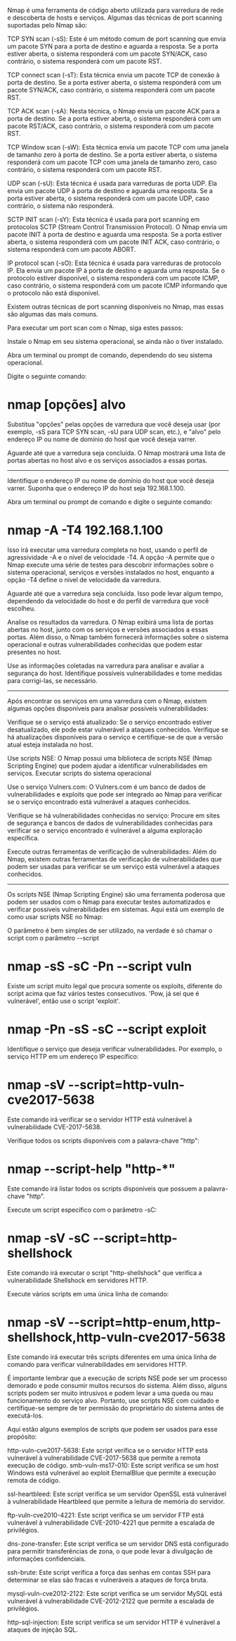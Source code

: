 Nmap é uma ferramenta de código aberto utilizada para varredura de rede e descoberta de hosts e serviços. Algumas das técnicas de port scanning suportadas pelo Nmap são:

TCP SYN scan (-sS): Este é um método comum de port scanning que envia um pacote SYN para a porta de destino e aguarda a resposta. Se a porta estiver aberta, o sistema responderá com um pacote SYN/ACK, caso contrário, o sistema responderá com um pacote RST.

TCP connect scan (-sT): Esta técnica envia um pacote TCP de conexão à porta de destino. Se a porta estiver aberta, o sistema responderá com um pacote SYN/ACK, caso contrário, o sistema responderá com um pacote RST.

TCP ACK scan (-sA): Nesta técnica, o Nmap envia um pacote ACK para a porta de destino. Se a porta estiver aberta, o sistema responderá com um pacote RST/ACK, caso contrário, o sistema responderá com um pacote RST.

TCP Window scan (-sW): Esta técnica envia um pacote TCP com uma janela de tamanho zero à porta de destino. Se a porta estiver aberta, o sistema responderá com um pacote TCP com uma janela de tamanho zero, caso contrário, o sistema responderá com um pacote RST.

UDP scan (-sU): Esta técnica é usada para varreduras de porta UDP. Ela envia um pacote UDP à porta de destino e aguarda uma resposta. Se a porta estiver aberta, o sistema responderá com um pacote UDP, caso contrário, o sistema não responderá.

SCTP INIT scan (-sY): Esta técnica é usada para port scanning em protocolos SCTP (Stream Control Transmission Protocol). O Nmap envia um pacote INIT à porta de destino e aguarda uma resposta. Se a porta estiver aberta, o sistema responderá com um pacote INIT ACK, caso contrário, o sistema responderá com um pacote ABORT.

IP protocol scan (-sO): Esta técnica é usada para varreduras de protocolo IP. Ela envia um pacote IP à porta de destino e aguarda uma resposta. Se o protocolo estiver disponível, o sistema responderá com um pacote ICMP, caso contrário, o sistema responderá com um pacote ICMP informando que o protocolo não está disponível.

Existem outras técnicas de port scanning disponíveis no Nmap, mas essas são algumas das mais comuns.

Para executar um port scan com o Nmap, siga estes passos:

Instale o Nmap em seu sistema operacional, se ainda não o tiver instalado.

Abra um terminal ou prompt de comando, dependendo do seu sistema operacional.

Digite o seguinte comando:

 # nmap [opções] alvo

Substitua "opções" pelas opções de varredura que você deseja usar (por exemplo, -sS para TCP SYN scan, -sU para UDP scan, etc.), e "alvo" pelo endereço IP ou nome de domínio do host que você deseja varrer.

Aguarde até que a varredura seja concluída. O Nmap mostrará uma lista de portas abertas no host alvo e os serviços associados a essas portas.

---------------------------------------------------------------------------------------------------------------------------------------------------------------------

Identifique o endereço IP ou nome de domínio do host que você deseja varrer. Suponha que o endereço IP do host seja 192.168.1.100.

Abra um terminal ou prompt de comando e digite o seguinte comando:

 # nmap -A -T4 192.168.1.100

Isso irá executar uma varredura completa no host, usando o perfil de agressividade -A e o nível de velocidade -T4. A opção -A permite que o Nmap execute uma série de testes para descobrir informações sobre o sistema operacional, serviços e versões instalados no host, enquanto a opção -T4 define o nível de velocidade da varredura.

Aguarde até que a varredura seja concluída. Isso pode levar algum tempo, dependendo da velocidade do host e do perfil de varredura que você escolheu.

Analise os resultados da varredura. O Nmap exibirá uma lista de portas abertas no host, junto com os serviços e versões associados a essas portas. Além disso, o Nmap também fornecerá informações sobre o sistema operacional e outras vulnerabilidades conhecidas que podem estar presentes no host.

Use as informações coletadas na varredura para analisar e avaliar a segurança do host. Identifique possíveis vulnerabilidades e tome medidas para corrigi-las, se necessário.

---------------------------------------------------------------------------------------------------------------------------------------------------------------------

Após encontrar os serviços em uma varredura com o Nmap, existem algumas opções disponíveis para analisar possíveis vulnerabilidades:

Verifique se o serviço está atualizado: Se o serviço encontrado estiver desatualizado, ele pode estar vulnerável a ataques conhecidos. Verifique se há atualizações disponíveis para o serviço e certifique-se de que a versão atual esteja instalada no host.

Use scripts NSE: O Nmap possui uma biblioteca de scripts NSE (Nmap Scripting Engine) que podem ajudar a identificar vulnerabilidades em serviços. Executar scripts do sistema operacional

Use o serviço Vulners.com: O Vulners.com é um banco de dados de vulnerabilidades e exploits que pode ser integrado ao Nmap para verificar se o serviço encontrado está vulnerável a ataques conhecidos.

Verifique se há vulnerabilidades conhecidas no serviço: Procure em sites de segurança e bancos de dados de vulnerabilidades conhecidas para verificar se o serviço encontrado é vulnerável a alguma exploração específica.

Execute outras ferramentas de verificação de vulnerabilidades: Além do Nmap, existem outras ferramentas de verificação de vulnerabilidades que podem ser usadas para verificar se um serviço está vulnerável a ataques conhecidos.

---------------------------------------------------------------------------------------------------------------------------------------------------------------------

Os scripts NSE (Nmap Scripting Engine) são uma ferramenta poderosa que podem ser usados com o Nmap para executar testes automatizados e verificar possíveis vulnerabilidades em sistemas. Aqui está um exemplo de como usar scripts NSE no Nmap:

O parâmetro é bem simples de ser utilizado, na verdade é só chamar o script com o parâmetro --script

 # nmap -sS -sC -Pn --script vuln <IP do alvo>  
 
Existe um script muito legal que procura somente os exploits, diferente do script acima que faz vários testes consecutivos. 'Pow, já sei que é vulnerável', então use o script 'exploit'.
 
  # nmap -Pn -sS -sC --script exploit <IP do alvo>

Identifique o serviço que deseja verificar vulnerabilidades. Por exemplo, o serviço HTTP em um endereço IP específico:

  # nmap -sV --script=http-vuln-cve2017-5638 <IP do alvo>

Este comando irá verificar se o servidor HTTP está vulnerável à vulnerabilidade CVE-2017-5638.

Verifique todos os scripts disponíveis com a palavra-chave "http":

  # nmap --script-help "http-*"

Este comando irá listar todos os scripts disponíveis que possuem a palavra-chave "http".

Execute um script específico com o parâmetro -sC:

 # nmap -sV -sC --script=http-shellshock <IP do alvo>

Este comando irá executar o script "http-shellshock" que verifica a vulnerabilidade Shellshock em servidores HTTP.

Execute vários scripts em uma única linha de comando:

 # nmap -sV --script=http-enum,http-shellshock,http-vuln-cve2017-5638 <IP do alvo>

Este comando irá executar três scripts diferentes em uma única linha de comando para verificar vulnerabilidades em servidores HTTP.

É importante lembrar que a execução de scripts NSE pode ser um processo demorado e pode consumir muitos recursos do sistema. Além disso, alguns scripts podem ser muito intrusivos e podem levar a uma queda ou mau funcionamento do serviço alvo. Portanto, use scripts NSE com cuidado e certifique-se sempre de ter permissão do proprietário do sistema antes de executá-los.

Aqui estão alguns exemplos de scripts que podem ser usados para esse propósito:

http-vuln-cve2017-5638: Este script verifica se o servidor HTTP está vulnerável à vulnerabilidade CVE-2017-5638 que permite a remota execução de código.
smb-vuln-ms17-010: Este script verifica se um host Windows está vulnerável ao exploit EternalBlue que permite a execução remota de código.

ssl-heartbleed: Este script verifica se um servidor OpenSSL está vulnerável à vulnerabilidade Heartbleed que permite a leitura de memória do servidor.

ftp-vuln-cve2010-4221: Este script verifica se um servidor FTP está vulnerável à vulnerabilidade CVE-2010-4221 que permite a escalada de privilégios.

dns-zone-transfer: Este script verifica se um servidor DNS está configurado para permitir transferências de zona, o que pode levar à divulgação de informações confidenciais.

ssh-brute: Este script verifica a força das senhas em contas SSH para determinar se elas são fracas e vulneráveis a ataques de força bruta.

mysql-vuln-cve2012-2122: Este script verifica se um servidor MySQL está vulnerável à vulnerabilidade CVE-2012-2122 que permite a escalada de privilégios.

http-sql-injection: Este script verifica se um servidor HTTP é vulnerável a ataques de injeção SQL.

